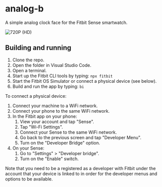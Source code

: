 # analog-b
A simple analog clock face for the Fitbit Sense smartwatch.

![720P (HD)](https://user-images.githubusercontent.com/6111417/130339589-32f7cd21-2aaa-4527-b2ac-3ea9092328df.png)

## Building and running

1. Clone the repo.
2. Open the folder in Visual Studio Code.
3. Open a terminal.
4. Start up the Fitbit CLI tools by typing: `npx fitbit`
5. Start the Fitbit OS Simulator or connect a physical device (see below).
6. Build and run the app by typing: `bi`

To connect a physical device:
1. Connect your machine to a WiFi network.
2. Connect your phone to the same WiFi network.
3. In the Fitbit app on your phone:
   1. View your account and tap "Sense".
   2. Tap "Wi-Fi Settings".
   3. Connect your Sense to the same WiFi network.
   4. Go back to the previous screen and tap "Developer Menu".
   5. Turn on the "Developer Bridge" option.
4. On your Sense:
   1. Go to "Settings" > "Developer bridge".
   2. Turn on the "Enable" switch.

Note that you need to be a registered as a developer with Fitbit under the account that your device is linked to in order for the developer menus and options to be available.
